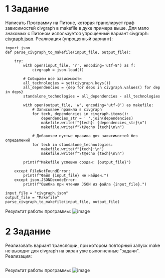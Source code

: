 # 1 Задание
Написать Программу на Питоне, которая транслирует граф зависимостей civgraph в makefile в духе примера выше. Для мало знакомых с Питоном используется упрощенный вариант civgraph: [civgraph.json](civgraph.json).
Реализация (упрощенный вариант):
```
import json
def parse_civgraph_to_makefile(input_file, output_file):

    try:
        with open(input_file, 'r', encoding='utf-8') as f:
            civgraph = json.load(f)

        # Собираем все зависимости
        all_technologies = set(civgraph.keys())
        all_dependencies = {dep for deps in civgraph.values() for dep in deps}
        standalone_technologies = all_dependencies - all_technologies

        with open(output_file, 'w', encoding='utf-8') as makefile:
            # Записываем правила в civgraph
            for tech, dependencies in civgraph.items():
                dependencies_str = ' '.join(dependencies)
                makefile.write(f"{tech}: {dependencies_str}\n")
                makefile.write(f"\t@echo {tech}\n\n")

            # Добавляем пустые правила для зависимостей без определений
            for tech in standalone_technologies:
                makefile.write(f"{tech}:\n")
                makefile.write(f"\t@echo {tech}\n\n")

        print(f"Makefile успешно создан: {output_file}")

    except FileNotFoundError:
        print(f"Файл {input_file} не найден.")
    except json.JSONDecodeError:
        print(f"Ошибка при чтении JSON из файла {input_file}.")

input_file = "civgraph.json"
output_file = "Makefile"
parse_civgraph_to_makefile(input_file, output_file)
```
Результат работы программы:
![image](https://github.com/lckate/konfig_menegment/blob/main/practica6/task1.png)
# 2 Задание
Реализовать вариант трансляции, при котором повторный запуск make не выводит для civgraph на экран уже выполненные "задачи".
Реализация: 
```

```
Результат работы программы:
![image]()
